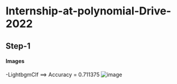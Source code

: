 # Internship-at-polynomial-Drive-2022

## Step-1












#### Images
-LightbgmClf  ==> Accuracy = 0.711375
![image](https://user-images.githubusercontent.com/68384968/154433253-dde76363-c653-4957-b0f2-8d154c506719.png)
